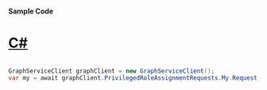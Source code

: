 #### Sample Code
# [C#](#tab/Csharp)

```C#

GraphServiceClient graphClient = new GraphServiceClient();
var my = await graphClient.PrivilegedRoleAssignmentRequests.My.Request().GetAsync();

```